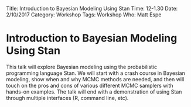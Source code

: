 Title: Introduction to Bayesian Modeling Using Stan
Time: 12-1.30
Date: 2/10/2017
Category: Workshop
Tags: Workshop
Who: Matt Espe

# Introduction to Bayesian Modeling Using Stan

This talk will explore Bayesian modeling using the probabilistic programming language Stan. We will
start with a crash course in Bayesian modeling, show when and why MCMC methods are needed, and then
will touch on the pros and cons of various different MCMC samplers with hands-on examples. The talk
will end with a demonstration of using Stan through multiple interfaces (R, command line, etc).

